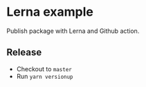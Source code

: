 # Lerna example

Publish package with Lerna and Github action.

## Release

* Checkout to `master`
* Run `yarn versionup`
